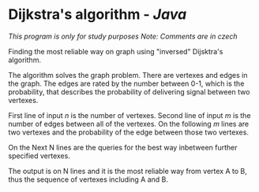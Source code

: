 # Dijkstra's algorithm - *Java*

*This program is only for study purposes*
*Note: Comments are in czech*

Finding the most reliable way on graph using "inversed" Dijsktra's algorithm.

The algorithm solves the graph problem.
There are vertexes and edges in the graph. The edges are rated by the number between 0-1, 
which is the probability, that describes the probability of delivering signal between two vertexes.

First line of input *n* is the number of vertexes.
Second line of input *m* is the number of edges between all of the vertexes.
On the following *m* lines are two vertexes and the probability of the edge between those two vertexes.

On the Next N lines are the queries for the best way inbetween further specified vertexes.

The output is on N lines and it is the most reliable way from vertex A to B, thus the sequence of vertexes including A and B.




